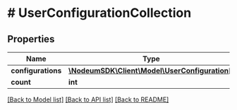 # # UserConfigurationCollection

## Properties

Name | Type | Description | Notes
------------ | ------------- | ------------- | -------------
**configurations** | [**\NodeumSDK\Client\Model\UserConfiguration[]**](UserConfiguration.md) |  | [optional] 
**count** | **int** |  | [optional] 

[[Back to Model list]](../../README.md#documentation-for-models) [[Back to API list]](../../README.md#documentation-for-api-endpoints) [[Back to README]](../../README.md)


